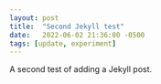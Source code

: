 ```yaml
---
layout: post
title:  "Second Jekyll test"
date:   2022-06-02 21:36:00 -0500
tags: [update, experiment]
---
```


A second test of adding a Jekyll post.

